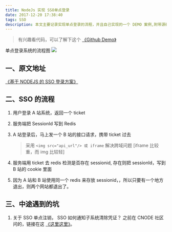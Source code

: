 ```yaml
---
title: NodeJs 实现 SSO单点登录
date: 2017-12-20 17:38:40
tags: SSO
description: 本文主要记录实现单点登录的流程，并且自己实现的一个 DEMO 案例,附带源码地址。
---
```


> 有兴趣看代码，可以了解下这个 [《Github Demo》](https://github.com/zhongxia245/nodejs-sso-example)

单点登录系统的流程图
![](https://ws2.sinaimg.cn/large/006tKfTcgy1fmndfxuhxqj30m80irgno.jpg)

## 一、原文地址

[《基于 NODEJS 的 SSO 登录方案》](https://segmentfault.com/a/1190000006103655)

## 二、SSO 的流程

1.  用户登录 A 站系统，返回一个 ticket

2.  服务端把 SessionId 写到 Redis

3.  A 站登录后，马上发一个 B 站的接口请求，携带 ticket 过去

    > 采用 `<img src="api_url"/> 或 iframe` 解决跨域问题 [iframe 比较重，而 img 比较轻]

4.  服务端用 ticket 去 redis 检测是否存在 sessionid, 存在则把 sessionId，写到 B 站的 cookie 里面

5.  因为 A 站和 B 站使用同一个 redis 来存放 sessionid，，所以只要有一个地方退出，则两个网站都退出了。

## 三、中途遇到的坑

1. 关于 SSO 单点注销， SSO 如何通知子系统清除凭证？
   之前在 CNODE 社区问的，链接在这 [《这里这里》](https://cnodejs.org/topic/5b3e2e8c35342ab069061298#5beb9999a05b0e0ae443aee9)。
